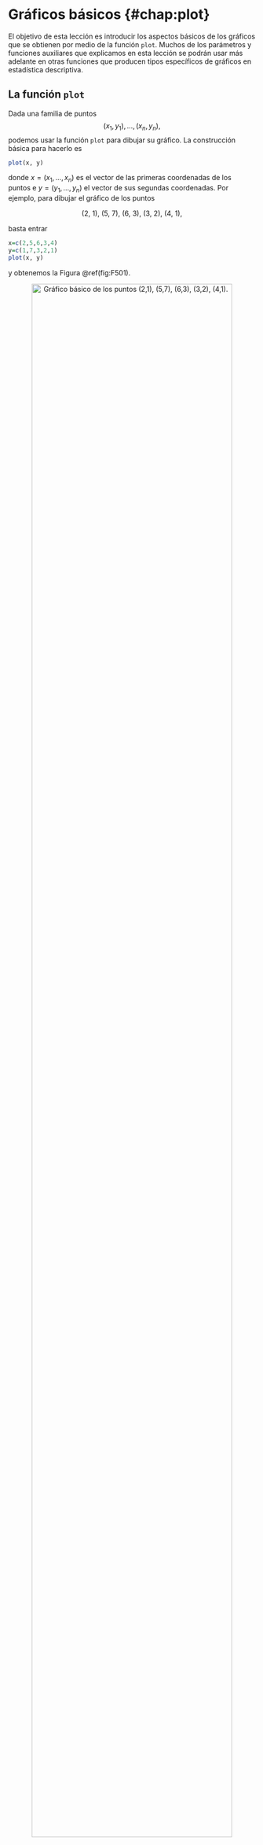 
# Gráficos básicos {#chap:plot}

El objetivo de esta lección es introducir los aspectos básicos de los gráficos que se obtienen por medio de la función `plot`. Muchos de los parámetros y funciones auxiliares que explicamos en esta lección se podrán usar más adelante en otras funciones que producen tipos específicos de gráficos en estadística descriptiva.


## La función `plot`
Dada una familia de puntos
$$
(x_1, y_1), \ldots, (x_n, y_n), 
$$
podemos usar la función `plot` para dibujar su gráfico. La construcción básica para hacerlo es 

```r
plot(x, y)
```
donde $x=(x_1, \ldots, x_n)$ es el vector de las primeras coordenadas de los puntos e $y=(y_1, \ldots, y_n)$ el vector de sus segundas coordenadas. Por ejemplo, para dibujar el gráfico de los puntos

<p style="text-align:center">(2, 1), (5, 7), (6, 3), (3, 2), (4, 1), </p>

basta entrar


```r
x=c(2,5,6,3,4)
y=c(1,7,3,2,1)
plot(x, y)
```
y obtenemos la Figura  \@ref(fig:F501).
<!--
\begin{figure}[htb]
\begin{center}
\includegraphics[width=0.45\textwidth]{ex1.pdf}
\end{center}
\caption{Gráfico básico de los puntos $(2, 1)$, $(5, 7)$, $(6, 3)$, $(3, 2)$, $(4, 1)$.}\label{fig:5.1}  
\end{figure}
-->


<div class="figure" style="text-align: center">
<img src="07chap06_Graficos_I_files/figure-html/F501-1.png" alt="Gráfico básico de los puntos (2,1), (5,7), (6,3), (3,2), (4,1)." width="90%" />
<p class="caption">(\#fig:F501)Gráfico básico de los puntos (2,1), (5,7), (6,3), (3,2), (4,1).</p>
</div>

Cuando aplicamos `plot` a un solo vector $(x_1, \ldots, x_n)$, R produce el gráfico de los puntos
$$
(1, x_1), \ldots, (n, x_n).
$$
Es decir, si el vector tiene longitud $n$, `plot(x)` es una abreviatura de `plot(1:n, x)`.  Así, la Figura  \@ref(fig:F50105) se obtiene  con la siguiente instrucción:


```r
plot(2^(1:10))
```

<div class="figure" style="text-align: center">
<img src="07chap06_Graficos_I_files/figure-html/F50105-1.png" alt="Gráfico básico de las diez primeras potencias de 2." width="90%" />
<p class="caption">(\#fig:F50105)Gráfico básico de las diez primeras potencias de 2.</p>
</div>
<!--
\begin{figure}[h]
\begin{center}
\includegraphics[width=0.45\textwidth]{ex15.pdf}
\end{center}
\caption{Gráfico básico de los valores $(2^n)_{n=1, \ldots, 5}$.}\label{fig:5.1.5}  
\end{figure}
-->
La función `plot` también sirve para dibujar el gráfico de una función definida mediante `function`. 
Por ejemplo, el código siguiente produce la gráfica de la parábola $y=x^2$ entre $x=0$ y $x=1$ de la Figura  \@ref(fig:x2):

```r
f=function(x){x^2}
plot(f)
```

<div class="figure" style="text-align: center">
<img src="07chap06_Graficos_I_files/figure-html/x2-1.png" alt="Gráfico básico de la curva $y=x^2$." width="90%" />
<p class="caption">(\#fig:x2)Gráfico básico de la curva $y=x^2$.</p>
</div>
<!--
\begin{figure}[h]
\begin{center}
\includegraphics[width=0.45\textwidth]{ex-x2.pdf}
\end{center}
\caption{Gráfico básico de la función $y=x^2$.}\label{fig:x2}  
\end{figure}
-->

## Parámetros de `plot`


 El aspecto de los gráficos que produce `plot` se puede modificar  especificando parámetros en su argumento. Por ejemplo, ya vimos en la Lección \@ref(chap:lm) el parámetro `log`, que sirve para indicar si queremos algún eje en escala logarítmica.

Un primer grupo de parámetros permiten modificar el aspecto *exterior* del gráfico:

* Para poner un título al gráfico, tenemos que especificarlo con el parámetro `main`.
* Para modificar las etiquetas de los ejes de coordenadas, tenemos que usar los parámetros `xlab` e `ylab`.

Los valores de estos parámetros se tienen que entrar  entre comillas o, si son fórmulas matemáticas, aplicarles la función `expression`, para que aparezcan en un formato matemático más adecuado.

Por ejemplo, suponemos que conocéis la sucesión $(F_n)_{n\geq 0}$ de los números de Fibonacci

<p style="text-align:center">1, 1, 2, 3, 5, 8, 13, 21 ... </p>


que empieza con $F_0=F_1=1$ y a partir de aquí cada término es la suma de los dos anteriores. Esta sucesión está definida, para todo $n\geq 0$, por la fórmula
$$
F_n=\frac{1}{\sqrt{5}}\cdot\Biggl(
\Bigl(\frac{1+\sqrt{5}}{2}\Bigr)^{n+1}-
\Bigl(\frac{1-\sqrt{5}}{2}\Bigr)^{n+1}\Biggl).
$$
Para comprobarlo para algunos valores, vamos a generar la parte inicial $(F_n)_{n=0, \ldots, 30}$ de la sucesión definida por esta fórmula.


```r
n=0:30
Fib=(1/sqrt(5))*(((1+sqrt(5))/2)^(n+1)-((1-sqrt(5))/2)^(n+1))
Fib
#>  [1]       1       1       2       3       5       8      13      21      34
#> [10]      55      89     144     233     377     610     987    1597    2584
#> [19]    4181    6765   10946   17711   28657   46368   75025  121393  196418
#> [28]  317811  514229  832040 1346269
```


Para dibujar los pares $(n, F_n)_{n=0, \ldots, 30}$ en un gráfico titulado "Números de Fibonacci", con el eje de abscisas etiquetado con $n$ y  el eje de ordenadas etiquetado con $F_n$ igualado a su fórmula explícita, podemos entrar la instrucción siguiente. El resultado es la Figura  \@ref(fig:F402). 


```r
plot(n, Fib, xlab="n", main="Números de Fibonacci", 
  ylab=expression(F[n]==(1/sqrt(5))*(((1+sqrt(5))/2)^(n+1)-((1-sqrt(5))/2)^(n+1))))
```

<div class="figure" style="text-align: center">
<img src="07chap06_Graficos_I_files/figure-html/F402-1.png" alt="Gráfico de los 31 valores iniciales $F_n$ de la sucesión de Fibonacci." width="90%" />
<p class="caption">(\#fig:F402)Gráfico de los 31 valores iniciales $F_n$ de la sucesión de Fibonacci.</p>
</div>



Si os interesa información sobre cómo escribir las fórmulas dentro de `expression`, podéis consultar la Ayuda de `plotmath`.

<!--
\begin{figure}[htb]
\begin{center}
\includegraphics[width=0.45\textwidth]{Fplot3.pdf}
\end{center}
\caption{Gráfico de los 31 valores iniciales $F_n$ de la sucesión de Fibonacci.}\label{fig:4.2} 
\end{figure}

Vale, hemos hecho trampa. Si habéis ejecutado la instrucción anterior tal cual, la etiqueta del eje de ordenadas os habrá quedado demasiado cerca del borde, y, por ejemplo, no se verá la línea horizontal superior de las raíces cuadradas. Para solucionarlo, hemos modificado los márgenes de la figura. Estos márgenes, especificados en números de líneas, se controlan con el parámetro  `mar`, pero este parámetro no se puede especificar dentro de `plot`, sino antes, como argumento de la función `par`, que sirve para modificar el aspecto general de los gráficos. Así que en realidad, las instrucciones que han producido el gráfico
han sido:

```
viejo.par=par() #Guardamos los valores antiguos de par
par(mar=c(5, 4.5, 4, 2)+0.1)  #Modificamos los márgenes
plot(n, Fib, xlab="n", main="Números de Fibonacci", 
     ylab=expression(F[n]==(1/sqrt(5))*((1+sqrt(5))/2)^(n+1)
                     -(1/sqrt(5))*((1-sqrt(5))/2)^(n+1)))
par=viejo.par  #Volvemos a los valores anteriores de par
```
Consultad la Ayuda de `par` para conocer cómo modificar otros parámetros gráficos.
-->

Cómo podéis ver, por defecto `plot` dibuja los puntos como círculos vacíos. Esto se puede cambiar con el parámetro `pch`, que puede tomar como valor  cualquier número natural entre 0 y 25. Con `pch=0` obtenemos cuadrados, `pch=1` produce los círculos que ya habéis visto (es el valor por defecto), `pch=2` produce triángulos, etc. La Figura 
\@ref(fig:F403) muestra los signos correspondientes a los valores de `pch`. También se pueden usar letras para representar los puntos: hay que especificarlo igualando el parámetro `pch` a la letra entre comillas.



<div class="figure" style="text-align: center">
<img src="AprendeR-Parte-I_files/figure-html/pchh.png" alt="Signos correspondientes a los diferentes valores de `pch`." width="90%" />
<p class="caption">(\#fig:F403)Signos correspondientes a los diferentes valores de `pch`.</p>
</div>
<!--
\begin{figure}[htb]
\begin{center}
\includegraphics[width=0.7\textwidth]{pchh.pdf}
\end{center}
\caption{Signos correspondientes a los diferentes valores de `pch`.}\label{fig:4.3}
\end{figure}
-->

El tamaño de estos signos se puede modificar  mediante el parámetro `cex` igualado al factor de escalado: `cex=2` produce signos el doble de grandes que los que obtenemos por defecto, `cex=0.5` produce signos de la mitad de tamaño, etc. Por ejemplo, el siguiente código produce la Figura \@ref(fig:cex). 


```r
plot(x, y, pch=20, cex=3)
```

<div class="figure" style="text-align: center">
<img src="07chap06_Graficos_I_files/figure-html/cex-1.png" alt="Gráfico de los puntos (2,1), (5,7), (6,3), (3,2), (4,1) con puntos de tamaño triple." width="90%" />
<p class="caption">(\#fig:cex)Gráfico de los puntos (2,1), (5,7), (6,3), (3,2), (4,1) con puntos de tamaño triple.</p>
</div>
<!--
\begin{figure}[htb]
\begin{center}
\includegraphics[width=0.45\textwidth]{plotcex.pdf}
\end{center}
\caption{Gráfico de los puntos $(2, 1)$, $(5, 7)$, $(6, 3)$, $(3, 2)$, $(4, 1)$ con puntos de tamaño triple.}\label{fig:cex}
\end{figure}
-->

El color de los puntos se puede especificar mediante el parámetro `col` igualado al nombre del color en inglés. La paleta de colores de R consta de 502 colores diferentes. Podéis encontrar una presentación muy clara de esta paleta en el documento *Rcolor.pdf* que encontraréis en el `url` [http://www.stat.columbia.edu/~tzheng/files/Rcolor.pdf](http://www.stat.columbia.edu/~tzheng/files/Rcolor.pdf) 
 
Así, por ejemplo, la función siguiente produce la Figura  \@ref(fig:F402051):


```r
plot(x, y, col="red", pch=15)
```

<div class="figure" style="text-align: center">
<img src="07chap06_Graficos_I_files/figure-html/F402051-1.png" alt="Gráfico de los puntos (2,1), (5,7), (6,3), (3,2), (4,1) como cuadrados rojos." width="90%" />
<p class="caption">(\#fig:F402051)Gráfico de los puntos (2,1), (5,7), (6,3), (3,2), (4,1) como cuadrados rojos.</p>
</div>
<!--
\begin{figure}[htb]
\begin{center}
\includegraphics[width=0.45\textwidth]{Plotcol1.pdf}\
\includegraphics[width=0.45\textwidth]{Plotbg.pdf}
\end{center}
\caption{Dos gráficos de los puntos $(2, 1)$, $(5, 7)$, $(6, 3)$, $(3, 2)$, $(4, 1)$.}\label{fig:4.2.5} 
\end{figure}
-->
Los puntos que se obtienen con `pch` de 21 a 25 admiten un color para el borde (que se especifica con `col`) y uno de diferente para el relleno, que se especifica con `bg`. A modo de ejemplo, el gráfico de la Figura  \@ref(fig:F402052) se obtiene con el código siguiente:



```r
plot(x, y, pch=21, col="blue", bg="red", cex=2)
```

<div class="figure" style="text-align: center">
<img src="07chap06_Graficos_I_files/figure-html/F402052-1.png" alt="Gráfico de los puntos (2,1), (5,7), (6,3), (3,2), (4,1) bicolores." width="90%" />
<p class="caption">(\#fig:F402052)Gráfico de los puntos (2,1), (5,7), (6,3), (3,2), (4,1) bicolores.</p>
</div>



El parámetro `type` permite indicar el tipo de gráfico que queremos producir. El valor del parámetro se tiene que entrar entre comillas y puede ser:

* `"p"`, para dibujar los puntos como simples puntos, como hasta ahora; es el valor por defecto.
* `"l"`, para dibujar los puntos unidos por líneas rectas sin que se vean los puntos.
* `"b"`, para dibujar los puntos unidos por líneas rectas de manera que se vean los puntos (los dibuja  ambos, *both*: rectas y puntos), pero sin que las rectas  entren dentro de los signos que representan los puntos.
* `"o"`, que es como `"b"`, pero ahora las rectas sí que entran dentro de los puntos.
* `"h"`, para dibujar líneas verticales desde el eje de abscisas a cada punto (un **histograma de líneas**).
* `"s"`, para dibujar un diagrama de escalones.
* `"n"`, para no dibujar los puntos, sólo el exterior del gráfico (ejes, título, etc.).

Veamos el efecto de los diferentes valores de `type`:


```r
X=c(1,3,5,7,11)
Y=c(2,8,4,6,3)
plot(X, Y, type="p")  #Tipo por defecto
```

<img src="07chap06_Graficos_I_files/figure-html/unnamed-chunk-5-1.png" width="90%" style="display: block; margin: auto;" />

```r
plot(X, Y, type="l")
```

<img src="07chap06_Graficos_I_files/figure-html/unnamed-chunk-6-1.png" width="90%" style="display: block; margin: auto;" />

```r
plot(X, Y, type="b")
```

<img src="07chap06_Graficos_I_files/figure-html/unnamed-chunk-7-1.png" width="90%" style="display: block; margin: auto;" />

```r
plot(X, Y, type="o")
```

<img src="07chap06_Graficos_I_files/figure-html/unnamed-chunk-8-1.png" width="90%" style="display: block; margin: auto;" />

```r
plot(X, Y, type="h")
```

<img src="07chap06_Graficos_I_files/figure-html/unnamed-chunk-9-1.png" width="90%" style="display: block; margin: auto;" />

```r
plot(X, Y, type="s")
```

<img src="07chap06_Graficos_I_files/figure-html/unnamed-chunk-10-1.png" width="90%" style="display: block; margin: auto;" />

```r
plot(X, Y, type="n")
```

<img src="07chap06_Graficos_I_files/figure-html/unnamed-chunk-11-1.png" width="90%" style="display: block; margin: auto;" />



<!--
\begin{figure}[p]
\begin{center}
\includegraphics[width=0.35\linewidth]{plot-p.pdf}\
\includegraphics[width=0.35\linewidth]{plot-l.pdf}\\[-2ex]
\includegraphics[width=0.35\linewidth]{plot-b.pdf}\
\includegraphics[width=0.35\linewidth]{plot-o.pdf}\\[-2ex]
\includegraphics[width=0.35\linewidth]{plot-h.pdf}\
\includegraphics[width=0.35\linewidth]{plot-s.pdf}\\[-2ex]
\includegraphics[width=0.35\linewidth]{plot-n.pdf}
\end{center}
\caption{Gráficos de los puntos $(1, 2)$, $(3, 8)$, $(5, 4)$, $(7, 6)$, $(11, 3)$ con los distintos valores del parámetro `type`.}\label{fig:5.2} 
\end{figure}
-->

La función `plot` aplicada a una función $f$ en realidad produce el gráfico de tipo  `"l"` de una familia de puntos $(x, f(x))$ (por defecto, 101 puntos distribuidos uniformemente a lo largo del dominio; este valor se puede modificar con el parámetro `n`).

El estilo de las líneas usadas por `plot` se puede modificar con los parámetros siguientes:

* El parámetro `col` especifica el color tanto de los puntos como de las líneas.

* El tipo de línea  se puede especificar con el parámetro `lty` igualado a  uno de los valores siguientes: `"solid"`, o `1`, (el valor por defecto, que produce una línea continua); `"dashed"`, o `2`, (que produce una línea discontinua); `"dotted"`, o `3`, (que produce una línea de puntos);  `"dotdash"`, o `4`, (que produce una línea que alterna puntos y rayas).

* El grosor se puede especificar con el parámetro `lwd`, que igualado a *r* hace que  el grosor de las líneas sea $r$ veces su valor por defecto.

Veamos dos ejemplos:


```r
plot(X, Y, type="o", col="blue", pch=19, lty="dotted")
```

<img src="07chap06_Graficos_I_files/figure-html/unnamed-chunk-12-1.png" width="90%" style="display: block; margin: auto;" />

```r
plot(X, Y, type="o", pch=19, lty="dashed", lwd=2)
```

<img src="07chap06_Graficos_I_files/figure-html/unnamed-chunk-13-1.png" width="90%" style="display: block; margin: auto;" />

<!--
\begin{figure}[htb]
\begin{center}
\includegraphics[width=0.45\textwidth]{plotlty1.pdf}\quad
\includegraphics[width=0.45\textwidth]{plotlty2.pdf}\
\end{center}
\caption{Gráficos de los puntos $(1, 2)$, $(3, 8)$, $(5, 4)$, $(7, 6)$, $(11, 3)$ con distintos valores de los parámetros `lty` y  `lwd`.}\label{fig:lwd} 
\end{figure}
-->

Si el argumento de `plot` son dos vectores, por norma general los rangos de los ejes de coordenadas van, por defecto, del mínimo al máximo de los vectores correspondientes. Si su argumento es una función $f$, por defecto el rango del eje de abscisas es el intervalo $[0, 1]$ y el rango del eje de ordenadas va del valor mínimo de $f$ sobre el rango de las abscisas al máximo.  Si queremos modificar  estos rangos, tenemos que usar los parámetros `xlim` e `ylim`, igualados cada uno a un vector de entradas los extremos del rango. 

Veamos un ejemplo de uso de estos parámetros. Vamos a dibujar tres gráficas de la función $f(x)=x\ln(x)$, variando los rangos de sus ejes. 

* Con los rangos por defecto:

```r
f=function(x){x*log(x)}
plot(f)    
```

<img src="07chap06_Graficos_I_files/figure-html/unnamed-chunk-14-1.png" width="90%" style="display: block; margin: auto;" />

* Modificando el rango del eje de abscisas:

```r
plot(f, xlim=c(1, 10))    
```

<img src="07chap06_Graficos_I_files/figure-html/unnamed-chunk-15-1.png" width="90%" style="display: block; margin: auto;" />

* Modificando los rangos de ambos ejes:

```r
plot(f, xlim=c(1, 10), ylim=c(0, 50))  
```

<img src="07chap06_Graficos_I_files/figure-html/unnamed-chunk-16-1.png" width="90%" style="display: block; margin: auto;" />




<!--
\begin{figure}[htb]
\begin{center}
\includegraphics[width=0.32\linewidth]{ylim1.pdf}\
\includegraphics[width=0.32\linewidth]{ylim2.pdf}\
\includegraphics[width=0.32\linewidth]{ylim3.pdf}\
\end{center}
\caption{Gráficas de la función $f(x)=x\log{x}$ con diferentes rangos de coordenadas de los ejes.}\label{fig:xlim} 
\end{figure}
-->

Para modificar las posiciones de las marcas en los ejes de abscisas y ordenadas podemos usar los parámetros  `xaxp` e  `yaxp`, respectivamente. Mediante la expresión `xaxp=c(a, b, m)`, imponemos que R dibuje $m+1$ marcas igualmente espaciadas  entre los puntos $a$ y $b$ del eje de abscisas. La sintaxis para `yaxp` es la misma. Estas instrucciones no definen los rangos  de los ejes de coordenadas, que se han de especificar con `xlim` e `ylim` si se quieren modificar. Veamos tres ejemplos:

* Con las marcas por defecto:

```r
plot(f, xlim=c(1, 10))
```

<img src="07chap06_Graficos_I_files/figure-html/unnamed-chunk-17-1.png" width="90%" style="display: block; margin: auto;" />
* Definiendo las marcas sobre el eje de abscisas:

```r
plot(f, xlim=c(1, 10), xaxp=c(1, 10, 9))
```

<img src="07chap06_Graficos_I_files/figure-html/unnamed-chunk-18-1.png" width="90%" style="display: block; margin: auto;" />
* Definiendo las marcas sobre ambos ejes:

```r
plot(f, xlim=c(1, 10), xaxp=c(1, 10, 9), ylim=c(0, 25), yaxp=c(0, 25, 10))
```

<img src="07chap06_Graficos_I_files/figure-html/unnamed-chunk-19-1.png" width="90%" style="display: block; margin: auto;" />








<!--
\begin{figure}[htb]
\begin{center}
\includegraphics[width=0.32\linewidth]{ylim2.pdf}\
\includegraphics[width=0.32\linewidth]{xaxp1.pdf}\
\includegraphics[width=0.32\linewidth]{xaxp2.pdf}\
\end{center}
\caption{Gráficas de la función $f(x)=x\log{x}$ con diferentes posiciones de las marcas en los ejes.}\label{fig:xaxp}  
\end{figure}
-->

La función `plot` dispone de muchos otros parámetros, que podéis consultar en la Ayuda de `plot` y las  de las funciones que se citan en su sección *See Also*. Son especialmente útiles los parámetros que se explican en la Ayuda de  `par`.

## Cómo añadir elementos a un gráfico

 La función `plot` permite dibujar una sola cosa (una familia de puntos o una función) con un único estilo. Si queremos dibujar varios objetos en un gráfico, los tenemos que añadir uno a uno, usando  las funciones adecuadas. En esta sección veremos algunas funciones que permiten añadir elementos a un gráfico. 

Antes de empezar, queremos avisaros de algo muy importante. Cuando añadimos objetos a un gráfico, ya no podemos modificar  su diseño general. Por ejemplo, los rangos de coordenadas de los ejes del gráfico final o sus etiquetas serán los del primer gráfico, aunque especifiquemos valores nuevos en el argumento de las funciones que usemos para añadir objetos. 

La instrucción 

```r
points(x, y)
```
añade un punto de coordenadas $(x, y)$ al gráfico activo si `x` e `y` son números. Podemos declarar el color de este punto, el signo que lo represente, etc. mediante los parámetros usuales.   Por ejemplo, 

```r
f=function(x){x^2}
plot(f, xlim=c(-3, 3))
points(0, 0, pch=19)
```
produce  la Figura \@ref(fig:ex1punt), en la que hemos dibujado la parábola $y=x^2$ y hemos marcado su vértice con un punto.

<div class="figure" style="text-align: center">
<img src="07chap06_Graficos_I_files/figure-html/ex1punt-1.png" alt="Gráfica de una parábola con su vértice marcado." width="90%" />
<p class="caption">(\#fig:ex1punt)Gráfica de una parábola con su vértice marcado.</p>
</div>

<!--
\begin{figure}[htb]
\begin{center}
\includegraphics[width=0.45\textwidth]{ex2.pdf}
\end{center}
\caption{Gráfica de la función $f(x)=x^2$ con su vértice marcado.}\label{fig:ex1punt}  
\end{figure}
-->

La función `points` también sirve para añadir una familia de puntos. En 
este caso, hay que  entrar como `x` el vector de sus primeras coordenadas y como `y` el  de sus segundas coordenadas, como lo haríamos en `plot`. 

Veamos algunos ejemplos. El código

```r
f=function(x){x^2}
plot(f, xlim=c(0, 10))
points(0:10, (0:10)^2, pch=19)
```
dibuja un trozo de la parábola $y=x^2$ y añade los puntos 
$(n, n^2)_{n=0, \ldots, 10}$, produciendo la Figura \@ref(fig:expoints1).

<div class="figure" style="text-align: center">
<img src="07chap06_Graficos_I_files/figure-html/expoints1-1.png" alt="Gráfico de la función $f(x)=x^2$ con varios puntos marcados" width="90%" />
<p class="caption">(\#fig:expoints1)Gráfico de la función $f(x)=x^2$ con varios puntos marcados</p>
</div>

Por su parte, el código

```r
n=0:20
x=1.3^n-2*0.8^n
y=0.2*1.3^n+1.7*0.8^n
plot(n, x, col="blue")
points(n, y, pch=19, col="red")
```
primero dibuja los puntos $(n, 1.3^n-2\cdot 0.8^n)_{n=0, \ldots, 20}$  como circulitos azules vacíos, y después añade los puntos $(n, 0.2\cdot 1.3^n+1.7 \cdot 0.8^n)_{n=0, \ldots, 20}$ como circulitos rojos llenos, produciendo  la Figura \@ref(fig:expoints2). 


<div class="figure" style="text-align: center">
<img src="07chap06_Graficos_I_files/figure-html/expoints2-1.png" alt="Gráfico de dos trozos de sucesiones." width="90%" />
<p class="caption">(\#fig:expoints2)Gráfico de dos trozos de sucesiones.</p>
</div>
<!--
\begin{figure}[htb]
\abovecaptionskip=-1ex
\begin{center}
\begin{tabular}{cc}
\includegraphics[width=0.45\textwidth]{expoints1.pdf} &
\includegraphics[width=0.45\textwidth]{expoints2.pdf}\\
(a) & (b)
\end{tabular}
\end{center}
\caption{(a) Gráfico de la función $y=x^2$ y los puntos $(n, n^2)_{n=0, \ldots, 10}$; (b) Gráfico de las familias de puntos $(n, 1.3^n-2\cdot 0.8^n)_{n=0, \ldots, 20}$ y $(n, 0.2\cdot 1.3^n+1.7 \cdot 0.8^n)_{n=0, \ldots, 20}$ usando diferentes signos para cada familia.}\label{fig:expoints} 
\end{figure}
-->


La función `abline` sirve para añadir una recta; ya la usamos en la Lección \@ref(chap:lm) para añadir a un gráfico una recta  de regresión calculada con  `lm`. Esta función tiene tres 
variantes:

* `abline(a, b)` añade la recta $y=a+bx$. 
* `abline(v=a)` añade la recta vertical $x=a$. 
* `abline(h=a)`  añade la recta horizontal $y=a$. 

Podemos especificar  las características de estas rectas, como  su grosor, su estilo o su color, mediante los 
parámetros pertinentes. Por ejemplo, 


```r
f=function(x){x^2}
plot(f, xlim=c(-3, 3), col="red")
points(0, 0, pch=19, col="blue")
points(1, 1, pch=19, col="blue")
abline(v=1, lty="dashed")
abline(h=0, lty="dotted")
abline(-1, 2, lty="dotdash")
```
produce la Figura \@ref(fig:F10014). En este caso, hemos añadido a la gráfica de la  parábola $y=x^2$, dos puntos  en (0, 0) y  (1, 1), la  recta horizontal $y=0$ de puntos, la recta vertical $x=1$ discontinua y  la recta $y=-1+2x$ de puntos y rayas.


<div class="figure" style="text-align: center">
<img src="07chap06_Graficos_I_files/figure-html/F10014-1.png" alt="Gráfica conjunta de una parábola, dos puntos y tres rectas." width="90%" />
<p class="caption">(\#fig:F10014)Gráfica conjunta de una parábola, dos puntos y tres rectas.</p>
</div>




<!--
\begin{figure}[htb]
\begin{center}
\includegraphics[width=0.45\textwidth]{ex3.pdf}
\end{center}
\caption{Gráfica de la función $f(x)=x^2$, los puntos $(0, 0)$ y $(1, 1)$ y  las rectas $x=1$, $y=0$ e $y=2x-1$.}\label{fig:10.14}  
\end{figure}
-->

Los parámetros `v` y `h` de `abline` se pueden igualar a vectores numéricos, en cuyo caso la instrucción añade en un solo paso todas las rectas verticales u horizontales correspondientes, todas del mismo estilo. Incluso se pueden combinar los parámetros  `v` y `h` en una misma función. Por ejemplo, el código siguiente produce la Figura \@ref(fig:multivh):

```r
f=function(x){x^2}
plot(f, xlim=c(-3, 3), col="red")
abline(h=0:9, v=-3:3, lty="dotted")
```

<div class="figure" style="text-align: center">
<img src="07chap06_Graficos_I_files/figure-html/multivh-1.png" alt="Gráfica de una parábola y una rejilla de rectas horizontales y verticales." width="90%" />
<p class="caption">(\#fig:multivh)Gráfica de una parábola y una rejilla de rectas horizontales y verticales.</p>
</div>

<!--
\begin{figure}[htb]
\begin{center}
\includegraphics[width=0.45\textwidth]{multivh.pdf}
\end{center}
\caption{Gráfica de la función $f(x)=x^2$ y una rejilla de rectas horizontales y verticales.}\label{fig:multivh}  
\end{figure}
-->


La instrucción 

```r
text(x, y, labels=...)
```
añade en el punto de coordenadas $(x, y)$ el texto especificado como argumento de  `labels`. El texto se puede entrar  entre comillas o en una `expression`. La función `text` admite un parámetro opcional, `pos`, que puede tomar valores 1, 2, 3 o 4 y permite indicar la  posición del texto alrededor de las coordenadas $(x, y)$: 1 significa  abajo, 2 a la izquierda, 3 arriba y 4 a la derecha. Sin especificar `pos` (o, equivalentemente, especificando `pos=NULL`, que es su valor por defecto), el texto se sitúa centrado en el punto $(x, y)$. El efecto de `pos` se ilustra en la Figura \@ref(fig:F10015), producida con el código siguiente:


```r
plot(0, 0, pch=19, xlab="", ylab="")
text(0, 0, labels="pos 1", pos=1)
text(0, 0, labels="pos 2", pos=2)
text(0, 0, labels="pos 3", pos=3)
text(0, 0, labels="pos 4", pos=4)
points(0, 0.5, pch=19)
text(0, 0.5, labels="no pos")
```

<div class="figure" style="text-align: center">
<img src="07chap06_Graficos_I_files/figure-html/F10015-1.png" alt="Significado del parámetro `pos` de la función `text`." width="90%" />
<p class="caption">(\#fig:F10015)Significado del parámetro `pos` de la función `text`.</p>
</div>
<!--
\begin{figure}[htb]
\begin{center}
\includegraphics[width=0.45\textwidth]{ex4.pdf}
\end{center}
\caption{Significado del parámetro `pos` de la función `text`.}\label{fig:10.15} 
\end{figure}
-->

La función `text` se puede usar para añadir varios textos en un solo paso. En este caso, $x$ e $y$ han de ser los vectores de abscisas y ordenadas de los puntos donde se añadirán los textos, `labels` el vector de textos, y `pos` el vector de sus posiciones; en este vector, los textos que queremos centrados en su posición se han de indicar con `NULL`. Así, la Figura \@ref(fig:F10015) también se hubiera podido obtener con el código siguiente, como podréis comprobar si lo ejecutáis:


```r
plot(0, 0, pch=19, xlab="", ylab="")
points(0, 0.5, pch=19)
text(rep(0, 5), c(rep(0, 4), 0.5), pos=c(1, 2, 3, 4, NULL), 
     labels=c("pos 1", "pos 2", "pos 3", "pos 4", "no pos"))
```

La instrucción 

```r
lines(x, y)
```
donde  $x=(x_i)_{i=1, \ldots, n}$ e $y=(y_i)_{i=1, \ldots, n}$ son dos vectores numéricos  de la misma longitud, añade al gráfico una línea poligonal que une los puntos $(x_i, y_i)$  sucesivos.  El efecto es como si añadiéramos un 

```r
plot(x, y, type="l")
```
Naturalmente, la apariencia de  las líneas la podemos modificar con los parámetros usuales de grosor, color, estilo, etc. A modo de ejemplo, la Figura \@ref(fig:F10016) se obtiene con el código siguiente:


```r
f=function(x){x^2}
plot(f, xlim=c(0, 9))
lines(3*(0:3), (3*(0:3))^2, lwd=2, lty="dashed")
```

<div class="figure" style="text-align: center">
<img src="07chap06_Graficos_I_files/figure-html/F10016-1.png" alt="Gráfica conjunta de una función y una línea poligonal inscrita." width="90%" />
<p class="caption">(\#fig:F10016)Gráfica conjunta de una función y una línea poligonal inscrita.</p>
</div>
<!--
\begin{figure}[htb]
\begin{center}
\includegraphics[width=0.45\textwidth]{exlines.pdf}
\end{center}
\caption{Gráfica de la función $f(x)=x^2$ junto a la línea poligonal que une los puntos $(3.33n, (3.33n)^2)_{n=0, \ldots, 3}$.}\label{fig:10.16} 
\end{figure}
-->
La instrucción `curve` con el parámetro `add=TRUE` permite añadir la gráfica de una curva a un gráfico anterior. La curva se puede especificar mediante una expresión algebraica con variable $x$, o mediante su nombre si la hemos definido antes. Por ejemplo, el código siguiente produce el gráfico de la Figura \@ref(fig:mons).

```r
f=function(x){x^2}
plot(f, xlim=c(-10, 10), xlab="x", ylab="y")
curve(x^3, lty="dashed", add=TRUE)
curve(x^4, lty="dotted", add=TRUE) 
```

<div class="figure" style="text-align: center">
<img src="07chap06_Graficos_I_files/figure-html/mons-1.png" alt="Gráfica conjunta de diferentes monomios." width="90%" />
<p class="caption">(\#fig:mons)Gráfica conjunta de diferentes monomios.</p>
</div>

<!--
\begin{figure}[htb]
\begin{center}
\includegraphics[width=0.45\textwidth]{monomis.pdf}
\end{center}
\caption{Gráficas de diferentes monomios.}\label{fig:mons} 
\end{figure}
-->

Las funciones `points`, `abline`, `lines` o `text` sólo sirven para *añadir*  elementos a un gráfico. En cambio, la función `curve` también se puede usar para producir la gráfica de una función, como `plot`, con la ventaja sobre esta última que no sólo se puede aplicar a una función definida con `function`, sino también a una expresión algebraica. Además, la función `curve` admite todos los parámetros de `plot`. Así, el gráfico de la Figura \@ref(fig:mons) también se obtiene con el código siguiente:


```r
curve(x^2, xlim=c(-10, 10), xlab="x", ylab="y")
curve(x^3, lty="dashed", add=TRUE)
curve(x^4, lty="dotted", add=TRUE) 
```


Cuando dibujamos varias funciones en un gráfico, como el de la Figura \@ref(fig:mons), es conveniente usar una *leyenda*  para distinguirlas. Para añadirla, se ha de usar la instrucción

```r
legend(posición, legend=vector de nombres de las curvas, 
       parámetro=vector de  valores del parámetro, ..., 
       parámetro=vector de  valores del parámetro)
```
donde:

* La *posición*  indica dónde queremos situar  la leyenda, y puede ser o bien dos números para especificar las coordenadas de su esquina superior izquierda, o bien una de las palabras siguientes: `"bottomright"` (esquina inferior derecha), `"bottom"`   (centrada abajo), `"bottomleft"` (esquina inferior izquierda), `"left"`  (centrada a la izquierda), `"topleft"`  (esquina superior izquierda), `"top"`  (centrada arriba), `"topright"`  (esquina superior derecha), `"right"`  (centrada a la derecha) o `"center"`  (en el centro del gráfico).

* El vector `legend` contiene los nombres (entre comillas o aplicándoles     `expression`) con los que queremos identificar las curvas dentro de la leyenda.

* Cada *parámetro*  se usará para especificar el vector de sus valores sobre las diferentes curvas, en el orden en el que aparecen en el vector `legend` e incluyendo los valores por defecto. Se pueden usar varios parámetros. Si  se quieren distinguir las curvas por su color, obligatoriamente también se ha de especificar algún otro parámetro, y en particular si sólo se distinguen por el color, se ha de añadir `lty` igualado al tipo de línea; por defecto, `"solid"`. 

* Se puede usar también el parámetro `cex` dentro de la función `legend` para especificar el factor que queremos que se aplique al tamaño de la leyenda, si queremos modificar este último.

Por ejemplo, 


```r
curve(x^2, xlim=c(-10, 10), xlab="x", ylab="y")
curve(x^3, lty="dashed", add=TRUE)
curve(x^4, lty="dotted", add=TRUE) 
legend("bottomleft", legend=c(expression(x^2), expression(x^3), expression(x^4)), 
       lty=c("solid", "dashed", "dotted"))
```
produce el gráfico de la Figura \@ref(fig:mons21). Observad que, aunque en el primer `curve` no hemos especificado el parámetro `lty`, y ha tomado su valor por defecto, en el parámetro `lty` del `legend` sí que hemos especificado su valor para la primera función.

<div class="figure" style="text-align: center">
<img src="07chap06_Graficos_I_files/figure-html/mons21-1.png" alt="Ejemplo de gráfica conjunta de diferentes funciones con una leyenda." width="90%" />
<p class="caption">(\#fig:mons21)Ejemplo de gráfica conjunta de diferentes funciones con una leyenda.</p>
</div>




Veamos otro ejemplo:

```r
curve(2*x+3, xlim=c(-10, 10), ylab="")
curve(2*x^2+3, col="red", lwd=2, add=TRUE)
curve(2*x^3+3, col="blue", lwd=3, add=TRUE)
legend("topleft", legend=c(expression(2*x+3), expression(2*x^2+3), expression(2*x^3+3)), 
       lwd=c(1, 2, 3), col=c("black", "red", "blue"), cex=0.5)
```
produce el gráfico de la Figura \@ref(fig:mons22). Observad el efecto del parámetro `cex` comparando esta leyenda con la de la Figura \@ref(fig:mons21).


<div class="figure" style="text-align: center">
<img src="07chap06_Graficos_I_files/figure-html/mons22-1.png" alt="Ejemplo de gráfica conjunta de diferentes funciones con una leyenda reducida." width="90%" />
<p class="caption">(\#fig:mons22)Ejemplo de gráfica conjunta de diferentes funciones con una leyenda reducida.</p>
</div>
<!--
\begin{figure}[htb]
\begin{center}
\includegraphics[width=0.45\textwidth]{monomis2.pdf}\qquad
\includegraphics[width=0.45\textwidth]{legcol.pdf}\qquad
\end{center}
\caption{Gráficas de diferentes funciones usando como leyenda el tipo de línea (izquierda) o el color y el grosor (derecha).}\label{fig:mons2} 
\end{figure}
-->

El código siguiente produce la Figura \@ref(fig:caca); en ella podemos observar  que si  el único parámetro que especificamos dentro del `legend` es el color, no se ven las líneas dentro de la leyenda.


```r
curve(2*x+3, -10, 10, ylab="")
curve(2*x^2+3, col="red", add=TRUE)
curve(2*x^3+3, col="blue", add=TRUE)
legend("topleft", legend=c(expression(2*x+3), expression(2*x^2+3), 
                           expression(2*x^3+3)), col=c("black", "red", "blue"))
```

<div class="figure" style="text-align: center">
<img src="07chap06_Graficos_I_files/figure-html/caca-1.png" alt="Ejemplo de gráfica conjunta de diferentes funciones con una leyenda inútil" width="90%" />
<p class="caption">(\#fig:caca)Ejemplo de gráfica conjunta de diferentes funciones con una leyenda inútil</p>
</div>

<!--
\begin{figure}[htb]
\begin{center}
\includegraphics[width=0.45\textwidth]{caca.pdf}
\end{center}
\caption{Gráficas de diferentes monomios usando como leyenda el color y su expresión, pero no el tipo de línea.}\label{fig:caca} 
\end{figure}
-->


Si os interesan, también disponéis de las funciones `segments` (para 
añadir segmentos), `arrows` (para añadir flechas), `symbols` 
(para añadir signos, como  estrellas, termómetros, ...), `polygon` 
(para añadir polígonos  cerrados especificando sus vértices), etc. 
Consultad las Ayudas de estas instrucciones para los detalles sobre cómo se 
usan.

## Guía rápida

* `expression` sirve para producir textos matemáticamente bien formateados.
*  `par` sirve para modificar el aspecto general de los gráficos. Consultad su Ayuda para conocer todos los parámetros que se pueden especificar en esta función.
* `plot` es la función genérica para producir gráficos. Sus dos usos principales (por el momento) son:
    * `plot(x, y)`, que dibuja el gráfico de los puntos con vector de primeras coordenadas `x` y vector de segundas coordenadas `y`.
    * `plot(función)`, que dibuja la gráfica de la `función`.
    
    Algunos parámetros importantes:
    * `main`: sirve para especificar el título.
    * `xlab` e `ylab`: sirven para especificar  las etiquetas de los ejes de coordenadas.
    * `xlim` e `ylim`: sirven para especificar los rangos de los ejes  de coordenadas.
    * `xaxp` e `yaxp`: sirven para especificar las marcas en los ejes de coordenadas.
    * `log`: sirve para especificar  los ejes de coordenadas que estarán en escala logarítmica.
    * `type`: sirve para especificar el tipo de gráfico.
    * `pch`: sirve para especificar el estilo de los puntos.
    * `cex`: sirve para especificar el tamaño de los puntos.
    * `col`: sirve para especificar el color del gráfico.
    * `bg`: sirve para especificar el color de relleno de los puntos de estilos `pch` de 21 a 25.
    * `lty`: sirve para especificar el tipo de las líneas.
    * `lwd`: sirve para especificar  el grosor de la líneas.

    Los parámetros `pch`, `cex`, `col`, `bg`, `type`, `lty` y  `lwd` también se pueden usar en las funciones que siguen.

* `points` añade puntos al gráfico activo.
* `abline` añade una recta al gráfico activo. Algunos parámetros específicos importantes:
    * `v`: la abscisa de una recta vertical.
    * `h`: la ordenada de una recta horizontal.
* `lines` añade una línea poligonal al gráfico activo.
* `text` añade textos al gráfico activo. Algunos parámetros específicos importantes:
    * `pos`: la posición del texto con respecto a sus coordenadas.
    * `labels`: el texto.
* `legend` añade una leyenda al gráfico activo. 
* `curve`, con el parámetro `add=TRUE`, sirve para añadir la gráfica de una función al gráfico activo. Esta función admite todos los parámetros de `plot`.


## Ejercicios

### Test {-}


*(1)* Dad una sola instrucción que dibuje un histograma de líneas de los puntos $(5\cdot 3^n)_{n=10,\ldots,20}$ (con las operaciones escritas exactamente en este orden). No dejéis espacios en blanco innecesarios. (Y antes de contestar, comprobad con R que la instrucción que dais hace el que os pedimos.)


*(2)* Dad  dos instrucciones sucesivas, separadas por puntos y coma seguidos de un espacio en blanco, que definan la función $f(x)=x^3-3x^2+5$ (con las operaciones en el orden dado) y a continuación dibujen su gráfica (usando la función `plot`) para $x$ entre -15 y 15 y le pongan el título "Una cúbica". No dejéis espacios en blanco innecesarios. (Y antes de contestar, comprobad con R que la instrucción que dais funciona.)


*(3)* Dad una sola instrucción (usando la función `curve`) que dibuje una gráfica de la función $y=x^3-3x^2+5$ (con las operaciones en el orden dado) para $x$ entre -15 y 15, deje sin etiquetar el eje de abscisas, etiquete con una *y* el eje de ordenadas y le ponga título  "Una cúbica".  Los parámetros se tienen que especificar en el orden dado en el enunciado. No dejéis espacios en blanco innecesarios. (Y antes de contestar, comprobad con R que la instrucción que donau funciona.)

*(4)* Dad tres instrucciones sucesivas, separadas por puntos y coma seguidos de un espacio en blanco, de manera que las dos primeras dibujen (usando ambas la función `curve`) una gráfica conjunta de las rectas $y=2x$ e $y=3x$ para $x$ entre -20 y 20, con ambos ejes de coordenadas sin etiquetar, con la primera recta roja y la segunda azul, y a continuación la tercera instrucción añada al gráfico producido por las dos primeras una leyenda en la esquina superior izquierda  que indique que la función $2x$ es roja y la  $3x$ azul. No dejéis espacios en blanco innecesarios. (Y antes de contestar, comprobad con R que las instrucciones que dais funcionan.)

*(5)* Dad dos instrucciones sucesivas, separadas por puntos y coma seguidos de un espacio en blanco, que dibujen un gráfico conjunto de las secuencias de puntos $(n,2n^2)_{n=5,\ldots,10}$ y $(n,3n^3)_{n=0,\ldots,5}$, con ambos ejes de coordenadas sin etiquetar y el rango del eje de ordenadas entre 0 y 500, con los puntos de la primera secuencia de estilo `pch=18` y los de la segunda de estilo `pch=20`. No dejéis espacios en blanco innecesarios. (Y antes de contestar, comprobad con R que las instrucciones que dais hacen el que os pedimos.)

*(6)* Dad una instrucción que añada al gráfico inmediatamente anterior un punto en las coordenadas (2,3) de estilo `pch=15`. No dejéis espacios en blanco innecesarios.

*(7)* Dad una instrucción que añada al gráfico inmediatamente anterior la recta $y=3x+5$ de triple grosor. No dejéis espacios en blanco innecesarios.


*(8)* Dad una instrucción que añad al gráfico inmediatamente anterior la recta horizontal $y=2$ de color rojo. No dejéis espacios en blanco innecesarios.


*(9)* Dad una instrucción que añada al gráfico inmediatamente anterior el texto "(2,3)" a la derecha de las coordenadas (2,3). No dejéis espacios en blanco innecesarios.

### Ejercicio {-}

 La *función de Gompertz*  es $G(t)=ae^{-be^{-ct}}$, con $a, b, c\in \mathbb{R}$ estrictamente positivos, y se usa para modelar
el crecimiento de tumores o  de poblaciones con recursos limitados. Vamos a analizar gráficamente el efecto de los parámetros $a, b, c$.

* La recta $y=a$ es una asíntota horizontal de $G(t)$. Comprobadlo dibujando en un mismo gráfico dos funciones de Gompertz con los mismos valores de $b$ y $c$ y diferentes valores de $a$, y las rectas horizontales definidas por estos valores de $a$. Usad colores, tipos de líneas, textos, leyenda\ldots, todo lo que consideréis necesario para ayudar a que el gráfico muestre la información que se desea.
* Para estudiar el efecto de $b$, dibujad en un mismo gráfico  tres funciones de Gompertz con los mismos valores de $a$ y $c$ y diferentes valores de $b$. De nuevo, usad todo lo que consideréis necesario para mejorar la comprensión del gráfico. 
A partir de este gráfico, ¿qué efecto diríais que tiene el parámetro $b$ sobre la gráfica de la función?
* Para estudiar el efecto de $c$, dibujad en un mismo gráfico tres funciones de Gompertz con los mismos valores de $a$ y $b$ y diferentes valores de $c$. De nuevo, usad todo lo que consideréis necesario para mejorar la comprensión del gráfico. A partir de este gráfico, ¿qué efecto diríais que tiene el parámetro $c$ sobre la gráfica de la función?


### Respuestas al test {-}

*(1)*  `plot(10:20,5*3^(10:20),type="h")`

*(2)*   `f=function(x){x^3-3*x^2+5}; plot(f,xlim=c(-15,15),main="Una cúbica")` 

*(3)*   `curve(x^3-3*x^2+5,xlim=c(-15,15),xlab="",ylab="y",main="Una cúbica")`

*(4)*   `curve(2*x,xlim=c(-20,20),xlab="",ylab="",col="red"); curve(3*x, col="blue",add=TRUE); legend("topleft",legend=c("2x","3x"),lty=c(1,1),col=c("red","blue"))`


*(5)*   `plot(5:10,2*(5:10)^2,xlim=c(0,10),ylim=c(0,1000),xlab="",ylab="",pch=18); points(0:5,3*(0:5)^3,pch=20)`

*(6)*  `points(2,3,pch=15)`

*(7)*    `abline(5,3,lwd=3)`

*(8)*    `abline(h=2,col="red")`

*(9)*    `text(2,3,labels="(2,3)",pos=4)`


